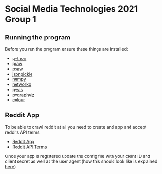 # Social Media Technologies 2021 Group 1

## Running the program

Before you run the program ensure these things are installed:

- [python](https://www.python.org/downloads/release/python-395/)
- [praw](https://praw.readthedocs.io/en/latest/)
- [psaw](https://psaw.readthedocs.io/en/latest/)
- [jsonpickle](https://jsonpickle.github.io/)
- [numpy](https://numpy.org/)
- [networkx](https://networkx.org/documentation/stable/index.html)
- [pyvis](https://pyvis.readthedocs.io/en/latest/index.html)
- [pygraphviz](https://pygraphviz.github.io/documentation/stable/install.html)
- [colour](https://pypi.org/project/colour/)

## Reddit App

To be able to crawl reddit at all you need to create and app and accept reddits API terms

- [Reddit App](https://www.reddit.com/prefs/apps)
- [Reddit API Terms](https://docs.google.com/forms/d/e/1FAIpQLSezNdDNK1-P8mspSbmtC2r86Ee9ZRbC66u929cG2GX0T9UMyw/viewform)

Once your app is registered update the config file with your cleint ID and client secret
as well as the user agent (how this should look like is explained [here](https://github.com/reddit-archive/reddit/wiki/API))
